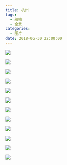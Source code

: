 ```yaml
---
title: 杭州
tags:
  - 航拍
  - 全景
categories:
  - 图片
date: 2018-06-30 22:00:00
---
```


![](/cdn-cgi/imagedelivery/6T-behmofKYLsxlrK0l_MQ/0f879c44-71c2-4179-5eeb-db72ef42b500/extra)

![](/cdn-cgi/imagedelivery/6T-behmofKYLsxlrK0l_MQ/14ea4072-acd3-4c03-4d60-9e849c9bd500/extra)

![](/cdn-cgi/imagedelivery/6T-behmofKYLsxlrK0l_MQ/dec814f4-ae8f-4381-3def-5043e6eb8e00/extra)

![](/cdn-cgi/imagedelivery/6T-behmofKYLsxlrK0l_MQ/3d5d53d7-6d2d-4c56-a3f0-251f1f74bd00/extra)

![](/cdn-cgi/imagedelivery/6T-behmofKYLsxlrK0l_MQ/d8f22571-7be5-48c5-4ca9-46ac37fb1400/extra)

![](/cdn-cgi/imagedelivery/6T-behmofKYLsxlrK0l_MQ/743c0ade-9790-46dc-8465-8001a46e5600/extra)

![](/cdn-cgi/imagedelivery/6T-behmofKYLsxlrK0l_MQ/6101987d-52b7-417d-2350-aef7ce9a8f00/extra)

![](/cdn-cgi/imagedelivery/6T-behmofKYLsxlrK0l_MQ/7cec947d-f1c4-44c7-2725-e6458c9e2400/extra)

![](/cdn-cgi/imagedelivery/6T-behmofKYLsxlrK0l_MQ/fd389433-90ec-486a-145d-b7da68f4e700/extra)

![](/cdn-cgi/imagedelivery/6T-behmofKYLsxlrK0l_MQ/7d474b9a-44a5-4a45-79b3-317a3bc95b00/extra)

![](/cdn-cgi/imagedelivery/6T-behmofKYLsxlrK0l_MQ/8b6bfbcb-e651-463b-b128-f5f217a71700/extra)

![](/cdn-cgi/imagedelivery/6T-behmofKYLsxlrK0l_MQ/4cfed3f8-e3d4-48c5-5909-b2e452587a00/extra)
